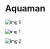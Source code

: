 # Aquaman

![img 0](https://i.imgur.com/i1XIEfW.jpg)

![img 1](https://i.imgur.com/mZgKoHO.jpg)

![img 2](https://i.imgur.com/Ydizfc6.png)

